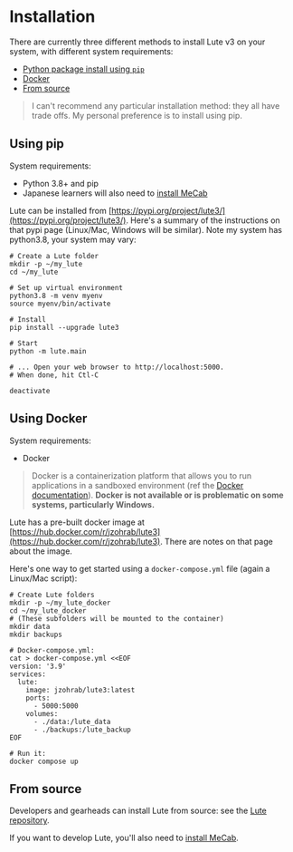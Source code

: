# Installation

There are currently three different methods to install Lute v3 on your system, with different system requirements:

* [Python package install using `pip`](install.md#using-pip)
* [Docker](install.md#using-docker)
* [From source](install.md#from-source)

> I can't recommend any particular installation method: they all have trade offs.  My personal preference is to install using pip.

## Using pip

System requirements:

* Python 3.8+ and pip
* Japanese learners will also need to [install MeCab](./mecab.md)

Lute can be installed from [https://pypi.org/project/lute3/](https://pypi.org/project/lute3/).  Here's a summary of the instructions on that pypi page (Linux/Mac, Windows will be similar).  Note my system has python3.8, your system may vary:

```
# Create a Lute folder
mkdir -p ~/my_lute
cd ~/my_lute

# Set up virtual environment
python3.8 -m venv myenv
source myenv/bin/activate

# Install
pip install --upgrade lute3

# Start
python -m lute.main

# ... Open your web browser to http://localhost:5000.
# When done, hit Ctl-C

deactivate
```

## Using Docker

System requirements:

* Docker

> Docker is a containerization platform that allows you to run applications in a sandboxed environment (ref the [Docker documentation](https://docs.docker.com/)).  **Docker is not available or is problematic on some systems, particularly Windows.**

Lute has a pre-built docker image at [https://hub.docker.com/r/jzohrab/lute3](https://hub.docker.com/r/jzohrab/lute3).  There are notes on that page about the image.

Here's one way to get started using a `docker-compose.yml` file (again a Linux/Mac script):

```
# Create Lute folders
mkdir -p ~/my_lute_docker
cd ~/my_lute_docker
# (These subfolders will be mounted to the container)
mkdir data
mkdir backups

# Docker-compose.yml:
cat > docker-compose.yml <<EOF
version: '3.9'
services:
  lute:
    image: jzohrab/lute3:latest
    ports:
      - 5000:5000
    volumes:
      - ./data:/lute_data
      - ./backups:/lute_backup
EOF

# Run it:
docker compose up
```

## From source

Developers and gearheads can install Lute from source: see the [Lute repository](https://github.com/jzohrab/lute-v3/blob/master/docs/development.md).

If you want to develop Lute, you'll also need to [install MeCab](./mecab.md).
